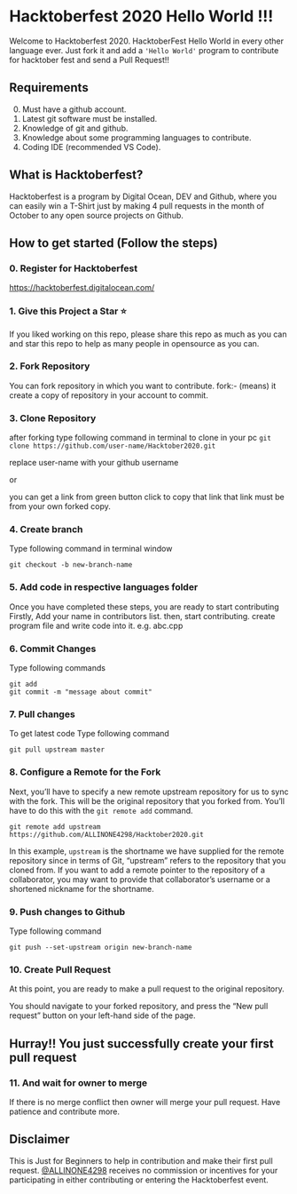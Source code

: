 # Hacktoberfest 2020 Hello World !!!

Welcome to Hacktoberfest 2020.
HacktoberFest Hello World in every other language ever.
Just fork it and add a `'Hello World'` program to contribute for hacktober fest and send a Pull Request!!

## Requirements

0. Must have a github account.
1. Latest git software must be installed.
2. Knowledge of git and github.
3. Knowledge about some programming languages to contribute.
4. Coding IDE (recommended VS Code).

## What is Hacktoberfest?

Hacktoberfest is a program by Digital Ocean, DEV and Github, where you can easily win a T-Shirt just by making 4 pull requests in the month of October to any open source projects on Github.

## How to get started (Follow the steps)

### 0. Register for Hacktoberfest

https://hacktoberfest.digitalocean.com/

### 1. Give this Project a Star :star:
If you liked working on this repo, please share this repo as much
as you can and star this repo to help as many people in opensource as you can.

### 2. Fork Repository

You can fork repository in which you want to contribute.
fork:- (means) it create a copy of repository in your account to commit.

### 3. Clone Repository

after forking type following command in terminal to clone in your pc
`git clone https://github.com/user-name/Hacktober2020.git`

replace user-name with your github username

or

you can get a link from green button click to copy that link
that link must be from your own forked copy.

### 4. Create branch

Type following command in terminal window

```
git checkout -b new-branch-name
```

### 5. Add code in respective languages folder 

Once you have completed these steps, you are ready to start contributing
Firstly, Add your name in contributors list.
then, start contributing.
create program file and write code into it.
e.g. abc.cpp

### 6. Commit Changes 

Type following commands

```
git add 
git commit -m "message about commit"
```

### 7. Pull changes 

To get latest code
Type following command 

```
git pull upstream master
```

### 8. Configure a Remote for the Fork

Next, you’ll have to specify a new remote upstream repository for us to sync with the fork. This will be the original repository that you forked from. You’ll have to do this with the `git remote add` command.

```
git remote add upstream https://github.com/ALLINONE4298/Hacktober2020.git
```

In this example, `upstream` is the shortname we have supplied for the remote repository since in terms of Git, “upstream” refers to the repository that you cloned from. If you want to add a remote pointer to the repository of a collaborator, you may want to provide that collaborator’s username or a shortened nickname for the shortname.

### 9. Push changes to Github

Type following command

```
git push --set-upstream origin new-branch-name
```

### 10. Create Pull Request

At this point, you are ready to make a pull request to the original repository.

You should navigate to your forked repository, and press the “New pull request” button on your left-hand side of the page.

## Hurray!! You just successfully create your first pull request

### 11. And wait for owner to merge

If there is no merge conflict then owner will merge your pull request.
Have patience and contribute more.


## Disclaimer
This is Just for Beginners to help in contribution and make their first pull request.
[@ALLINONE4298](https://github.com/ALLINONE4298) receives no commission or incentives for your participating in either contributing or entering the Hacktoberfest event.